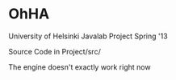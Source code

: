 OhHA
====

University of Helsinki Javalab Project Spring '13

Source Code in Project/src/

The engine doesn't exactly work right now
